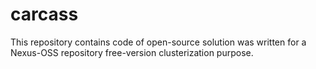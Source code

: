 # carcass
This repository contains code of open-source solution was written for a Nexus-OSS repository free-version clusterization purpose. 
